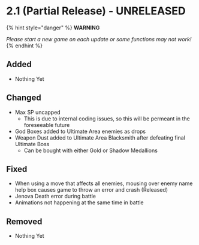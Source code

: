 # 2.1 \(Partial Release\) - UNRELEASED

{% hint style="danger" %}
**WARNING**

_Please start a new game on each update or some functions may not work!_
{% endhint %}

## Added

* Nothing Yet

## Changed

* Max SP uncapped
  * This is due to internal coding issues, so this will be permeant in the foreseeable future
* God Boxes added to Ultimate Area enemies as drops
* Weapon Dust added to Ultimate Area Blacksmith after defeating final Ultimate Boss
  * Can be bought with either Gold or Shadow Medallions

## Fixed

* When using a move that affects all enemies, mousing over enemy name help box causes game to throw an error and crash \(Released\)
* Jenova Death error during battle
* Animations not happening at the same time in battle

## Removed

* Nothing Yet

